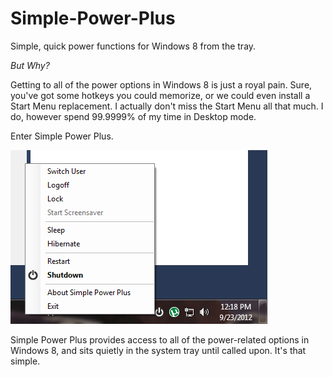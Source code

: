 Simple-Power-Plus
=================

Simple, quick power functions for Windows 8 from the tray.

*But Why?*

Getting to all of the power options in Windows 8 is just a royal pain. Sure, you've got some hotkeys you could memorize, or we could even install a Start Menu replacement. 
I actually don't miss the Start Menu all that much. I do, however spend 99.9999% of my time in Desktop mode.

Enter Simple Power Plus.

![System Tray Menu](https://github.com/shellscape/Simple-Power-Plus/raw/master/Promotional/spp.png)

Simple Power Plus provides access to all of the power-related options in Windows 8, and sits quietly in the system tray until called upon. It's that simple.
